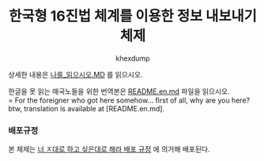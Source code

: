 <h1 align="center">한국형 16진법 체계를 이용한 정보 내보내기 체제</h1>
<p align="center">khexdump</p>

상세한 내용은 [나를_읽으시오.MD](나를_읽으시오.MD) 를 읽으시오.  

한글을 못 읽는 매국노들을 위한 번역본은 [README.en.md](README.en.md) 파일을 읽으시오.  
= For the foreigner who got here somehow... first of all, why are you here? btw, translation is available at [README.en.md].  

### 배포규정
본 체제는 [너 ㅈ대로 하고 싶은대로 해라 배포 규정](LICENSE) 에 의거해 배포된다.
